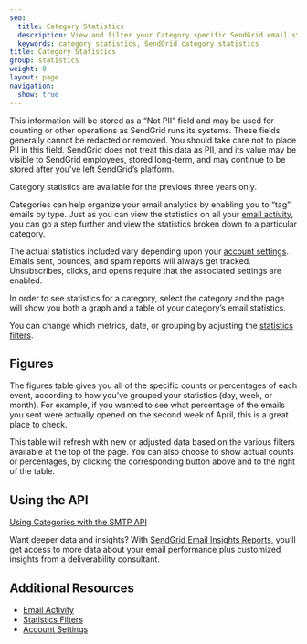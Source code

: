 ```yaml
---
seo:
  title: Category Statistics
  description: View and filter your Category specific SendGrid email statistics.
  keywords: category statistics, SendGrid category statistics
title: Category Statistics
group: statistics
weight: 0
layout: page
navigation:
  show: true
---
```


<call-out type="warning">

This information will be stored as a “Not PII” field and may be used for counting or other operations as SendGrid runs its systems. These fields generally cannot be redacted or removed. You should take care not to place PII in this field. SendGrid does not treat this data as PII, and its value may be visible to SendGrid employees, stored long-term, and may continue to be stored after you’ve left SendGrid’s platform.

</call-out>

<call-out>

Category statistics are available for the previous three years only.

</call-out>

Categories can help organize your email analytics by enabling you to “tag” emails by type. Just as you can view the statistics on all your [email activity]({{root_url}}/ui/analytics-and-reporting/email-activity-feed/), you can go a step further and view the statistics broken down to a particular category.

The actual statistics included vary depending upon your [account settings]({{root_url}}/ui/account-and-settings/account/). Emails sent, bounces, and spam reports will always get tracked. Unsubscribes, clicks, and opens require that the associated settings are enabled.

In order to see statistics for a category, select the category and the page will show you both a graph and a table of your category’s email statistics.

You can change which metrics, date, or grouping by adjusting the [statistics filters]({{root_url}}/ui/analytics-and-reporting/stats-overview/#statistics-filters).

## Figures

The figures table gives you all of the specific counts or percentages of each event, according to how you’ve grouped your statistics (day, week, or month). For example, if you wanted to see what percentage of the emails you sent were actually opened on the second week of April, this is a great place to check.

This table will refresh with new or adjusted data based on the various filters available at the top of the page. You can also choose to show actual counts or percentages, by clicking the corresponding button above and to the right of the table.

## Using the API

[Using Categories with the SMTP API]({{root_url}}/for-developers/sending-email/categories/)

<call-out>

Want deeper data and insights? With [SendGrid Email Insights Reports](https://go.sendgrid.com/Email-Insights-Reports.html?utm_source=docs), you’ll get access to more data about your email performance plus customized insights from a deliverability consultant.

</call-out>

## Additional Resources

- [Email Activity]({{root_url}}/ui/analytics-and-reporting/email-activity-feed/)
- [Statistics Filters]({{root_url}}/ui/analytics-and-reporting/stats-overview/#statistics-filters)
- [Account Settings]({{root_url}}/ui/account-and-settings/account/)

